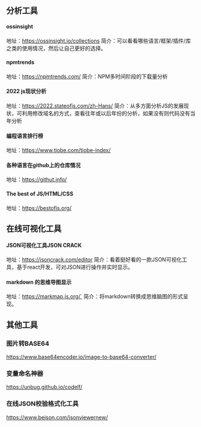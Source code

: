 ## 分析工具
#### ossinsight
地址：https://ossinsight.io/collections
简介：可以看看哪些语言/框架/插件/库之类的使用情况，然后让自己更好的选择。

#### npmtrends
地址：https://npmtrends.com/
简介：NPM多时间阶段的下载量分析

#### 2022 js现状分析
地址：https://2022.stateofjs.com/zh-Hans/
简介：从多方面分析JS的发展现状，可利用修改域名的方式，查看往年或以后年份的分析，如果没有则代码没有当年分析


#### 编程语言排行榜
地址：https://www.tiobe.com/tiobe-index/

#### 各种语言在github上的仓库情况

地址：https://githut.info/

#### The best of JS/HTML/CSS
地址：https://bestofjs.org/


## 在线可视化工具
#### JSON可视化工具JSON CRACK
地址：https://jsoncrack.com/editor
简介：看着挺好看的一款JSON可视化工具，基于react开发，可对JSON进行操作并实时显示。

#### markdown 的思维导图显示
地址：https://markmap.js.org/´
简介：将markdown转换成思维脑图的形式呈现。

## 其他工具

### 图片转BASE64
https://www.base64encoder.io/image-to-base64-converter/

### 变量命名神器
https://unbug.github.io/codelf/

### 在线JSON校验格式化工具
https://www.bejson.com/jsonviewernew/


